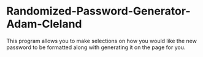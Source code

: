 # Randomized-Password-Generator-Adam-Cleland
This program allows you to make selections on how you would like the new password to be formatted along with generating it on the page for you. 
